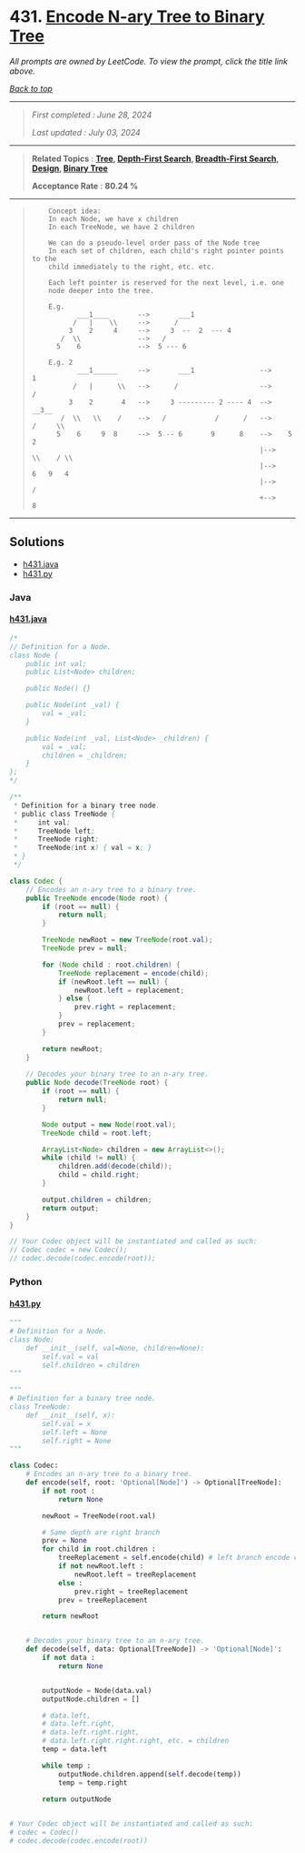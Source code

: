 # 431. [Encode N-ary Tree to Binary Tree](<https://leetcode.com/problems/encode-n-ary-tree-to-binary-tree>)

*All prompts are owned by LeetCode. To view the prompt, click the title link above.*

*[Back to top](<../README.md>)*

------

> *First completed : June 28, 2024*
>
> *Last updated : July 03, 2024*

------

> **Related Topics** : **[Tree](<by_topic/Tree.md>), [Depth-First Search](<by_topic/Depth-First Search.md>), [Breadth-First Search](<by_topic/Breadth-First Search.md>), [Design](<by_topic/Design.md>), [Binary Tree](<by_topic/Binary Tree.md>)**
>
> **Acceptance Rate** : **80.24 %**

------

> ``` 
>     Concept idea:
>     In each Node, we have x children
>     In each TreeNode, we have 2 children
> 
>     We can do a pseudo-level order pass of the Node tree
>     In each set of children, each child's right pointer points to the
>     child immediately to the right, etc. etc.
> 
>     Each left pointer is reserved for the next level, i.e. one 
>     node deeper into the tree.
> 
>     E.g.
>            ___1____       -->       ___1
>           /   |    \\     -->      /
>          3    2     4     -->     3  --  2  --- 4
>        /  \\              -->   /
>       5    6              -->  5 --- 6
> 
>     E.g. 2
>            ___1______     -->       ___1                -->          1
>           /   |      \\   -->      /                    -->         /
>          3    2       4   -->     3 --------- 2 ---- 4  -->      __3__
>        /  \\   \\    /    -->   /            /      /   -->     /     \\
>       5    6     9  8     -->  5 -- 6       9      8    -->    5       2
>                                                         |-->    \\    / \\
>                                                         |-->     6   9   4
>                                                         |-->            /
>                                                         +-->           8
> ```
> 
> 
> 

------

## Solutions

- [h431.java](<../my-submissions/h431.java>)
- [h431.py](<../my-submissions/h431.py>)
### Java
#### [h431.java](<../my-submissions/h431.java>)
```Java
/*
// Definition for a Node.
class Node {
    public int val;
    public List<Node> children;

    public Node() {}

    public Node(int _val) {
        val = _val;
    }

    public Node(int _val, List<Node> _children) {
        val = _val;
        children = _children;
    }
};
*/

/**
 * Definition for a binary tree node.
 * public class TreeNode {
 *     int val;
 *     TreeNode left;
 *     TreeNode right;
 *     TreeNode(int x) { val = x; }
 * }
 */

class Codec {
    // Encodes an n-ary tree to a binary tree.
    public TreeNode encode(Node root) {
        if (root == null) {
            return null;
        }

        TreeNode newRoot = new TreeNode(root.val);
        TreeNode prev = null;

        for (Node child : root.children) {
            TreeNode replacement = encode(child);
            if (newRoot.left == null) {
                newRoot.left = replacement;
            } else {
                prev.right = replacement;
            }
            prev = replacement;
        }

        return newRoot;
    }
	
    // Decodes your binary tree to an n-ary tree.
    public Node decode(TreeNode root) {
        if (root == null) {
            return null;
        }

        Node output = new Node(root.val);
        TreeNode child = root.left;

        ArrayList<Node> children = new ArrayList<>();
        while (child != null) {
            children.add(decode(child));
            child = child.right;
        }

        output.children = children;
        return output;
    }
}

// Your Codec object will be instantiated and called as such:
// Codec codec = new Codec();
// codec.decode(codec.encode(root));
```

### Python
#### [h431.py](<../my-submissions/h431.py>)
```Python
"""
# Definition for a Node.
class Node:
    def __init__(self, val=None, children=None):
        self.val = val
        self.children = children
"""

"""
# Definition for a binary tree node.
class TreeNode:
    def __init__(self, x):
        self.val = x
        self.left = None
        self.right = None
"""

class Codec:
    # Encodes an n-ary tree to a binary tree.
    def encode(self, root: 'Optional[Node]') -> Optional[TreeNode]:
        if not root :
            return None

        newRoot = TreeNode(root.val)

        # Same depth are right branch
        prev = None
        for child in root.children :
            treeReplacement = self.encode(child) # left branch encode children
            if not newRoot.left :
                newRoot.left = treeReplacement
            else :
                prev.right = treeReplacement
            prev = treeReplacement

        return newRoot


	# Decodes your binary tree to an n-ary tree.
    def decode(self, data: Optional[TreeNode]) -> 'Optional[Node]':
        if not data :
            return None


        outputNode = Node(data.val)
        outputNode.children = []

        # data.left,
        # data.left.right,
        # data.left.right.right,
        # data.left.right.right.right, etc. = children
        temp = data.left

        while temp :
            outputNode.children.append(self.decode(temp))
            temp = temp.right

        return outputNode
        

# Your Codec object will be instantiated and called as such:
# codec = Codec()
# codec.decode(codec.encode(root))
```

